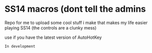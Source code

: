<h1>SS14 macros (dont tell the admins</h1>
<p>Repo for me to upload some cool stuff i make that makes my life easier playing SS14 (the controls are a clunky mess)</p>
<p>use if you have the latest version of AutoHotKey</p>
<code>In development</code>
